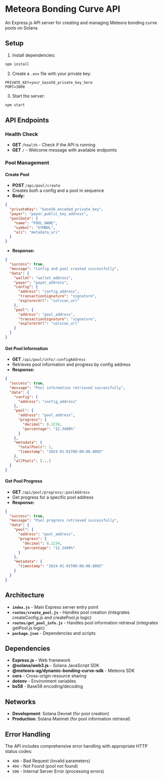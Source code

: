 # Meteora Bonding Curve API

An Express.js API server for creating and managing Meteora bonding curve pools on Solana.

## Setup

1. Install dependencies:

```bash
npm install
```

2. Create a `.env` file with your private key:

```env
PRIVATE_KEY=your_base58_private_key_here
PORT=3000
```

3. Start the server:

```bash
npm start
```

## API Endpoints

### Health Check

- **GET** `/health` - Check if the API is running
- **GET** `/` - Welcome message with available endpoints

### Pool Management

#### Create Pool

- **POST** `/api/pool/create`
- Creates both a config and a pool in sequence
- **Body:**

```json
{
  "privateKey": "base58_encoded_private_key",
  "payer": "payer_public_key_address",
  "poolData": {
    "name": "POOL_NAME",
    "symbol": "SYMBOL",
    "uri": "metadata_uri"
  }
}
```

- **Response:**

```json
{
  "success": true,
  "message": "Config and pool created successfully",
  "data": {
    "wallet": "wallet_address",
    "payer": "payer_address",
    "config": {
      "address": "config_address",
      "transactionSignature": "signature",
      "explorerUrl": "solscan_url"
    },
    "pool": {
      "address": "pool_address",
      "transactionSignature": "signature",
      "explorerUrl": "solscan_url"
    }
  }
}
```

#### Get Pool Information

- **GET** `/api/pool/info/:configAddress`
- Retrieves pool information and progress by config address
- **Response:**

```json
{
  "success": true,
  "message": "Pool information retrieved successfully",
  "data": {
    "config": {
      "address": "config_address"
    },
    "pool": {
      "address": "pool_address",
      "progress": {
        "decimal": 0.1234,
        "percentage": "12.3400%"
      }
    },
    "metadata": {
      "totalPools": 1,
      "timestamp": "2024-01-01T00:00:00.000Z"
    },
    "allPools": [...]
  }
}
```

#### Get Pool Progress

- **GET** `/api/pool/progress/:poolAddress`
- Get progress for a specific pool address
- **Response:**

```json
{
  "success": true,
  "message": "Pool progress retrieved successfully",
  "data": {
    "pool": {
      "address": "pool_address",
      "progress": {
        "decimal": 0.1234,
        "percentage": "12.3400%"
      }
    },
    "metadata": {
      "timestamp": "2024-01-01T00:00:00.000Z"
    }
  }
}
```

## Architecture

- **`index.js`** - Main Express server entry point
- **`routes/create_pool.js`** - Handles pool creation (integrates createConfig.js and createPool.js logic)
- **`routes/get_pool_info.js`** - Handles pool information retrieval (integrates getPool.js logic)
- **`package.json`** - Dependencies and scripts

## Dependencies

- **Express.js** - Web framework
- **@solana/web3.js** - Solana JavaScript SDK
- **@meteora-ag/dynamic-bonding-curve-sdk** - Meteora SDK
- **cors** - Cross-origin resource sharing
- **dotenv** - Environment variables
- **bs58** - Base58 encoding/decoding

## Networks

- **Development**: Solana Devnet (for pool creation)
- **Production**: Solana Mainnet (for pool information retrieval)

## Error Handling

The API includes comprehensive error handling with appropriate HTTP status codes:

- `400` - Bad Request (invalid parameters)
- `404` - Not Found (pool not found)
- `500` - Internal Server Error (processing errors)
